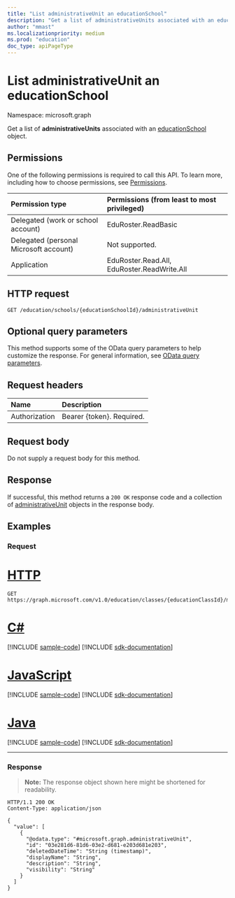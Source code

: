 ```yaml
---
title: "List administrativeUnit an educationSchool"
description: "Get a list of administrativeUnits associated with an educationSchool object."
author: "mmast"
ms.localizationpriority: medium
ms.prod: "education"
doc_type: apiPageType
---
```


# List administrativeUnit an educationSchool

Namespace: microsoft.graph

Get a list of **administrativeUnits** associated with an [educationSchool](../resources/educationschool.md) object.
## Permissions

One of the following permissions is required to call this API. To learn more, including how to choose permissions, see [Permissions](/graph/permissions-reference).

| Permission type                        | Permissions (from least to most privileged) |
| :------------------------------------- | :------------------------------------------ |
| Delegated (work or school account)     | EduRoster.ReadBasic                         |
| Delegated (personal Microsoft account) | Not supported.                              |
| Application                            | EduRoster.Read.All, EduRoster.ReadWrite.All |

## HTTP request

<!-- {
  "blockType": "ignored"
}
-->

```http
GET /education/schools/{educationSchoolId}/administrativeUnit
```

## Optional query parameters

This method supports some of the OData query parameters to help customize the response. For general information, see [OData query parameters](/graph/query-parameters).

## Request headers

| Name          | Description               |
| :------------ | :------------------------ |
| Authorization | Bearer {token}. Required. |

## Request body

Do not supply a request body for this method.

## Response

If successful, this method returns a `200 OK` response code and a collection of [administrativeUnit](../resources/administrativeunit.md) objects in the response body.

## Examples

### Request


# [HTTP](#tab/http)
<!-- {
  "blockType": "request",
  "name": "list_administrativeunit"
}
-->

```msgraph-interactive
GET https://graph.microsoft.com/v1.0/education/classes/{educationClassId}/members/{educationUserId}/schools/{educationSchoolId}/administrativeUnit
```

# [C#](#tab/csharp)
[!INCLUDE [sample-code](../includes/snippets/csharp/list-administrativeunit-csharp-snippets.md)]
[!INCLUDE [sdk-documentation](../includes/snippets/snippets-sdk-documentation-link.md)]

# [JavaScript](#tab/javascript)
[!INCLUDE [sample-code](../includes/snippets/javascript/list-administrativeunit-javascript-snippets.md)]
[!INCLUDE [sdk-documentation](../includes/snippets/snippets-sdk-documentation-link.md)]

# [Java](#tab/java)
[!INCLUDE [sample-code](../includes/snippets/java/list-administrativeunit-java-snippets.md)]
[!INCLUDE [sdk-documentation](../includes/snippets/snippets-sdk-documentation-link.md)]

---

### Response

> **Note:** The response object shown here might be shortened for readability.

<!-- {
  "blockType": "response",
  "truncated": true,
  "@odata.type": "Collection(microsoft.graph.administrativeUnit)"
}
-->

```http
HTTP/1.1 200 OK
Content-Type: application/json

{
  "value": [
    {
      "@odata.type": "#microsoft.graph.administrativeUnit",
      "id": "03e281d6-81d6-03e2-d681-e203d681e203",
      "deletedDateTime": "String (timestamp)",
      "displayName": "String",
      "description": "String",
      "visibility": "String"
    }
  ]
}
```

